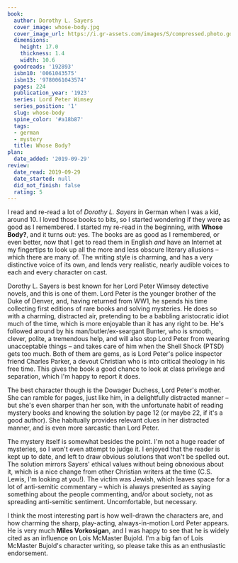 ```yaml
---
book:
  author: Dorothy L. Sayers
  cover_image: whose-body.jpg
  cover_image_url: https://i.gr-assets.com/images/S/compressed.photo.goodreads.com/books/1387573241l/192893._SY160_.jpg
  dimensions:
    height: 17.0
    thickness: 1.4
    width: 10.6
  goodreads: '192893'
  isbn10: '0061043575'
  isbn13: '9780061043574'
  pages: 224
  publication_year: '1923'
  series: Lord Peter Wimsey
  series_position: '1'
  slug: whose-body
  spine_color: '#a18b87'
  tags:
  - german
  - mystery
  title: Whose Body?
plan:
  date_added: '2019-09-29'
review:
  date_read: 2019-09-29
  date_started: null
  did_not_finish: false
  rating: 5
---
```


I read and re-read a lot of *Dorothy L. Sayers* in German when I was a kid, around 10. I loved those books to bits, so I started wondering if they were as good as I remembered. I started my re-read in the beginning, with **Whose Body?**, and it turns out: yes. The books are as good as I remembered, or even better, now that I get to read them in English *and* have an Internet at my fingertips to look up all the more and less obscure literary allusions – which there are many of. The writing style is charming, and has a very distinctive voice of its own, and lends very realistic, nearly audible voices to each and every character on cast.

Dorothy L. Sayers is best known for her Lord Peter Wimsey detective novels, and this is one of them. Lord Peter is the younger brother of the Duke of Denver, and, having returned from WW1, he spends his time collecting first editions of rare books and solving mysteries. He does so with a charming, distracted air, pretending to be a babbling aristocratic idiot much of the time, which is more enjoyable than it has any right to be. He's followed around by his man/butler/ex-seargant Bunter, who is smooth, clever, polite, a tremendous help, and will also stop Lord Peter from wearing unacceptable things – and takes care of him when the Shell Shock (PTSD) gets too much. Both of them are gems, as is Lord Peter's police inspector friend Charles Parker, a devout Christian who is into critical theology in his free time. This gives the book a good chance to look at class privilege and separation, which I'm happy to report it does.

The best character though is the Dowager Duchess, Lord Peter's mother. She can ramble for pages, just like him, in a delightfully distracted manner – but she's even sharper than her son, with the unfortunate habit of reading mystery books and knowing the solution by page 12 (or maybe 22, if it's a good author). She habitually provides relevant clues in her distracted manner, and is even more sarcastic than Lord Peter.

The mystery itself is somewhat besides the point. I'm not a huge reader of mysteries, so I won't even attempt to judge it. I enjoyed that the reader is kept up to date, and left to draw obvious solutions that won't be spelled out. The solution mirrors Sayers' ethical values without being obnoxious about it, which is a nice change from other Christian writers at the time (C.S. Lewis, I'm looking at you!). The victim was Jewish, which leaves space for a lot of anti-semitic commentary – which is always presented as saying something about the people commenting, and/or about society, not as spreading anti-semitic sentiment. Uncomfortable, but necessary.

I think the most interesting part is how well-drawn the characters are, and how charming the sharp, play-acting, always-in-motion Lord Peter appears. He is very much **Miles Vorkosigan**, and I was happy to see that he is widely cited as an influence on Lois McMaster Bujold. I'm a big fan of Lois McMaster Bujold's character writing, so please take this as an enthusiastic endorsement.
